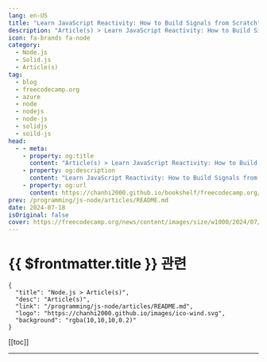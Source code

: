 ```yaml
---
lang: en-US
title: "Learn JavaScript Reactivity: How to Build Signals from Scratch"
description: "Article(s) > Learn JavaScript Reactivity: How to Build Signals from Scratch"
icon: fa-brands fa-node
category: 
  - Node.js
  - Solid.js
  - Article(s)
tag: 
  - blog
  - freecodecamp.org
  - azure
  - node
  - nodejs
  - node-js
  - solidjs
  - soild-js
head:
  - - meta:
    - property: og:title
      content: "Article(s) > Learn JavaScript Reactivity: How to Build Signals from Scratch"
    - property: og:description
      content: "Learn JavaScript Reactivity: How to Build Signals from Scratch"
    - property: og:url
      content: https://chanhi2000.github.io/bookshelf/freecodecamp.org/learn-javascript-reactivity-build-signals-from-scratch.html
prev: /programming/js-node/articles/README.md
date: 2024-07-18
isOriginal: false
cover: https://freecodecamp.org/news/content/images/size/w1000/2024/07/Frame-1--1-.svg
---
```


# {{ $frontmatter.title }} 관련

```component VPCard
{
  "title": "Node.js > Article(s)",
  "desc": "Article(s)",
  "link": "/programming/js-node/articles/README.md",
  "logo": "https://chanhi2000.github.io/images/ico-wind.svg",
  "background": "rgba(10,10,10,0.2)"
}
```

[[toc]]

---

<SiteInfo
  name="Learn JavaScript Reactivity: How to Build Signals from Scratch"
  desc="If you're learning JavaScript, you may have heard the terms reactivity or signals. But perhaps you haven't gotten to use them in practice yet. If so – or if you just want to learn more about these concepts – you're in the right place.  In this article, you'll learn..."
  url="https://freecodecamp.org/news/learn-javascript-reactivity-build-signals-from-scratch/"
  logo="https://cdn.freecodecamp.org/universal/favicons/favicon.ico"
  preview="https://freecodecamp.org/news/content/images/size/w1000/2024/07/Frame-1--1-.svg"/>



